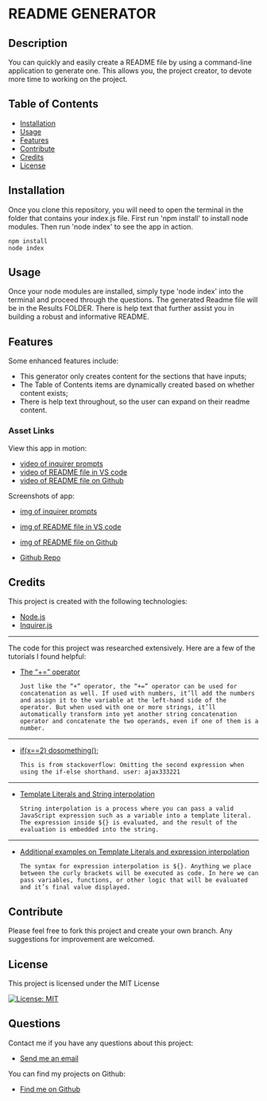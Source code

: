 # README GENERATOR
  
  ## Description   
  You can quickly and easily create a README file by using a command-line application to generate one. This allows you, the project creator, to devote more time to working on the project.

  ## Table of Contents
  - [Installation](#installation)
  - [Usage](#usage)
  - [Features](#features)
  - [Contribute](#contribute)
  - [Credits](#credits)
  - [License](#license)

  ## Installation
  Once you clone this repository, you will need to open the terminal in the folder that contains your index.js file. First run 'npm install' to install node modules. Then run 'node index' to see the app in action.
  
  ```shell
  npm install
  node index
  ```
  
  ## Usage 
   Once your node modules are installed, simply type 'node index' into the terminal and proceed through the questions. The generated Readme file will be in the Results FOLDER. There is help text that further assist you in building a robust and informative README.
  
  ## Features 
  Some enhanced features include:
  * This generator only creates content for the sections that have inputs; 
  * The Table of Contents items are dynamically created based on whether content exists;
  * There is help text throughout, so the user can expand on their readme content.

  ### Asset Links
  View this app in motion:
  - [video of inquirer prompts](https://drive.google.com/file/d/1kAdSyjUgZ3f_xrTxSnM_5e7xp7teTSE6/view)
  - [video of README file in VS code](https://drive.google.com/file/d/12Rh7Mp_hGhtP3Ka5DpdROuLd4DwF33eG/view)
  - [video of README file on Github](https://drive.google.com/file/d/1kaq-2mpnbI2IN4p_JRxE1BiqhyZv0wVr/view)

  Screenshots of app:
  - [img of inquirer prompts](./assets/Inquirer-prompts.png)
  - [img of README file in VS code](./assets/Readme-Generated.png)
  - [img of README file on Github](./assets/Readme-on-Github.png)

  - [Github Repo](https://github.com/larafoster/Good-Readme-Generator) 

  ## Credits 
  This project is created with the following technologies:
  - [Node.js](https://nodejs.org/en/) 
  - [Inquirer.js](https://www.npmjs.com/package/inquirer) 
  ***
 The code for this project was researched extensively. Here are a few of the tutorials I found helpful:

   - [The “+=” operator](https://digifisk.com/front-end-web-development/javascript/concatenate-two-strings-in-javascript)

      ```Just like the “+” operator, the “+=” operator can be used for concatenation as well. If used with numbers, it’ll add the numbers and assign it to the variable at the left-hand side of the operator. But when used with one or more strings, it’ll automatically transform into yet another string concatenation operator and concatenate the two operands, even if one of them is a number.```
  ***

  - [if(x==2) dosomething();](https://stackoverflow.com/questions/11069278/omitting-the-second-expression-when-using-the-if-else-shorthand/32733892) 

    ```This is from stackoverflow: Omitting the second expression when using the if-else shorthand. user: ajax333221```
          
  ***

  - [Template Literals and String interpolation](https://dmitripavlutin.com/string-interpolation-in-javascript/) 

    ```String interpolation is a process where you can pass a valid JavaScript expression such as a variable into a template literal. The expression inside ${} is evaluated, and the result of the evaluation is embedded into the string.  ```

   ***

  - [Additional examples on Template Literals and expression interpolation](https://ado.xyz/blog/better-strings-in-javascript-with-template-literals/) 

    ```The syntax for expression interpolation is ${}. Anything we place between the curly brackets will be executed as code. In here we can pass variables, functions, or other logic that will be evaluated and it’s final value displayed.  ```  

  ## Contribute
  Please feel free to fork this project and create your own branch. Any suggestions for improvement are welcomed.

 ## License
 This project is licensed under the MIT License

 [![License: MIT](https://img.shields.io/badge/License-MIT-yellow.svg)](https://opensource.org/licenses/MIT)  
  
  ## Questions
  Contact me if you have any questions about this project:

  - [Send me an email](mailto:larafoster.dev@gmail.com)

  You can find my projects on Github:
  - [Find me on Github](https://github.com/larafoster)